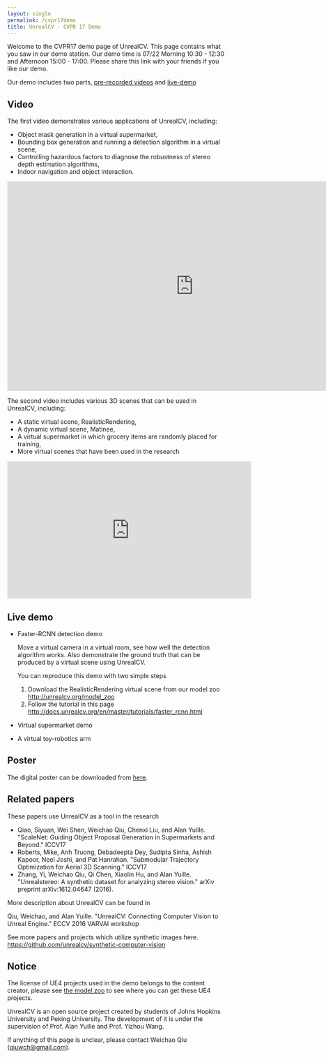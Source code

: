 ```yaml
---
layout: single
permalink: /cvpr17demo
title: UnrealCV - CVPR 17 Demo
---
```


Welcome to the CVPR17 demo page of UnrealCV. This page contains what you saw in our demo station. Our demo time is 07/22 Morning 10:30 - 12:30 and Afternoon 15:00 - 17:00. Please share this link with your friends if you like our demo.

Our demo includes two parts, [pre-recorded videos](#video) and [live-demo](#demo)

<div id="video"></div>

## Video

The first video demonstrates various applications of UnrealCV, including: 

- Object mask generation in a virtual supermarket,  
- Bounding box generation and running a detection algorithm in a virtual scene, 
- Controlling hazardous factors to diagnose the robustness of stereo depth estimation algorithms, 
- Indoor navigation and object interaction.

<iframe width="854" height="480" src="https://www.youtube.com/embed/8kBbTrhsSmQ?list=PLOnBc7A9ZnwP0_mR2upuSE7jzxzQm2n5k" frameborder="0" allowfullscreen></iframe>

<div id="demo"></div>


The second video includes various 3D scenes that can be used in UnrealCV, including: 

- A static virtual scene, RealisticRendering, 
- A dynamic virtual scene, Matinee, 
- A virtual supermarket in which grocery items are randomly placed for training, 
- More virtual scenes that have been used in the research

<iframe width="560" height="315" src="https://www.youtube.com/embed/-Hsw8BFj2PU?rel=0" frameborder="0" allowfullscreen></iframe>



## Live demo

- Faster-RCNN detection demo

    Move a virtual camera in a virtual room, see how well the detection algorithm works. Also demonstrate the ground truth that can be produced by a virtual scene using UnrealCV.

    You can reproduce this demo with two simple steps

    1. Download the RealisticRendering virtual scene from our model zoo http://unrealcv.org/model_zoo
    2. Follow the tutorial in this page http://docs.unrealcv.org/en/master/tutorials/faster_rcnn.html


- Virtual supermarket demo

- A virtual toy-robotics arm

## Poster

The digital poster can be downloaded from [here](https://www.dropbox.com/s/u9lkcesbvejzmhr/UnrealCV_CVPR_poster.pdf?dl=0).

## Related papers

These papers use UnrealCV as a tool in the research

- Qiao, Siyuan, Wei Shen, Weichao Qiu, Chenxi Liu, and Alan Yuille. "ScaleNet: Guiding Object Proposal Generation in Supermarkets and Beyond." ICCV17
- Roberts, Mike, Anh Truong, Debadeepta Dey, Sudipta Sinha, Ashish Kapoor, Neel Joshi, and Pat Hanrahan. "Submodular Trajectory Optimization for Aerial 3D Scanning." ICCV17
- Zhang, Yi, Weichao Qiu, Qi Chen, Xiaolin Hu, and Alan Yuille. "Unrealstereo: A synthetic dataset for analyzing stereo vision." arXiv preprint arXiv:1612.04647 (2016).

More description about UnrealCV can be found in

Qiu, Weichao, and Alan Yuille. "UnrealCV: Connecting Computer Vision to Unreal Engine." ECCV 2016 VARVAI workshop

See more papers and projects which utilize synthetic images here. https://github.com/unrealcv/synthetic-computer-vision

## Notice

The license of UE4 projects used in the demo belongs to the content creator, please see [the model zoo](http://docs.unrealcv.org/en/master/reference/model_zoo.html) to see where you can get these UE4 projects.

UnrealCV is an open source project created by students of Johns Hopkins University and Peking University. The development of it is under the supervision of Prof. Alan Yuille and Prof. Yizhou Wang.

If anything of this page is unclear, please contact Weichao Qiu (qiuwch@gmail.com).
